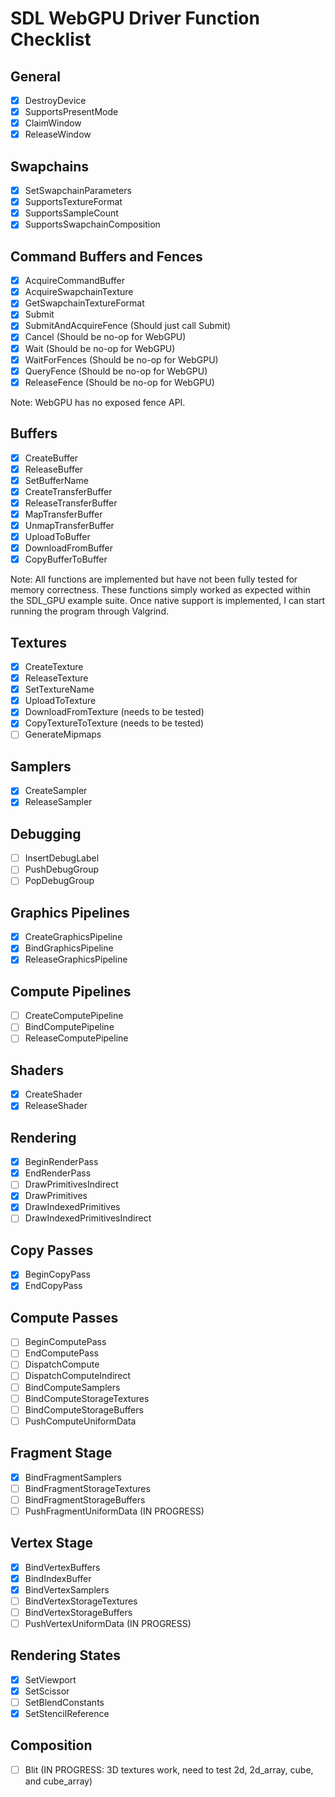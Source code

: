 # SDL WebGPU Driver Function Checklist

## General
- [x] DestroyDevice
- [x] SupportsPresentMode
- [x] ClaimWindow
- [x] ReleaseWindow

## Swapchains
- [x] SetSwapchainParameters
- [x] SupportsTextureFormat
- [x] SupportsSampleCount
- [x] SupportsSwapchainComposition

## Command Buffers and Fences
- [x] AcquireCommandBuffer
- [x] AcquireSwapchainTexture
- [x] GetSwapchainTextureFormat
- [x] Submit
- [x] SubmitAndAcquireFence (Should just call Submit)
- [x] Cancel (Should be no-op for WebGPU)
- [x] Wait (Should be no-op for WebGPU)
- [x] WaitForFences (Should be no-op for WebGPU)
- [x] QueryFence (Should be no-op for WebGPU)
- [x] ReleaseFence (Should be no-op for WebGPU)

Note: WebGPU has no exposed fence API.

## Buffers
- [x] CreateBuffer
- [x] ReleaseBuffer
- [x] SetBufferName
- [x] CreateTransferBuffer
- [x] ReleaseTransferBuffer
- [x] MapTransferBuffer
- [x] UnmapTransferBuffer
- [x] UploadToBuffer
- [x] DownloadFromBuffer
- [x] CopyBufferToBuffer

Note: All functions are implemented but have not been fully tested for memory correctness. These functions simply worked as expected within the SDL_GPU example suite. Once native support is implemented, I can start running the program through Valgrind.

## Textures
- [x] CreateTexture
- [x] ReleaseTexture
- [x] SetTextureName
- [x] UploadToTexture
- [x] DownloadFromTexture (needs to be tested)
- [x] CopyTextureToTexture (needs to be tested)
- [ ] GenerateMipmaps

## Samplers
- [x] CreateSampler
- [x] ReleaseSampler

## Debugging
- [ ] InsertDebugLabel
- [ ] PushDebugGroup
- [ ] PopDebugGroup

## Graphics Pipelines
- [x] CreateGraphicsPipeline
- [x] BindGraphicsPipeline
- [x] ReleaseGraphicsPipeline

## Compute Pipelines
- [ ] CreateComputePipeline
- [ ] BindComputePipeline
- [ ] ReleaseComputePipeline

## Shaders
- [x] CreateShader
- [x] ReleaseShader

## Rendering
- [x] BeginRenderPass
- [x] EndRenderPass
- [ ] DrawPrimitivesIndirect
- [x] DrawPrimitives
- [x] DrawIndexedPrimitives
- [ ] DrawIndexedPrimitivesIndirect

## Copy Passes
- [x] BeginCopyPass
- [x] EndCopyPass

## Compute Passes
- [ ] BeginComputePass
- [ ] EndComputePass
- [ ] DispatchCompute
- [ ] DispatchComputeIndirect
- [ ] BindComputeSamplers
- [ ] BindComputeStorageTextures
- [ ] BindComputeStorageBuffers
- [ ] PushComputeUniformData

## Fragment Stage
- [x] BindFragmentSamplers
- [ ] BindFragmentStorageTextures
- [ ] BindFragmentStorageBuffers
- [ ] PushFragmentUniformData (IN PROGRESS)

## Vertex Stage
- [x] BindVertexBuffers
- [x] BindIndexBuffer
- [x] BindVertexSamplers
- [ ] BindVertexStorageTextures
- [ ] BindVertexStorageBuffers
- [ ] PushVertexUniformData (IN PROGRESS)

## Rendering States
- [x] SetViewport
- [x] SetScissor
- [ ] SetBlendConstants
- [x] SetStencilReference

## Composition
- [ ] Blit (IN PROGRESS: 3D textures work, need to test 2d, 2d_array, cube, and cube_array)
